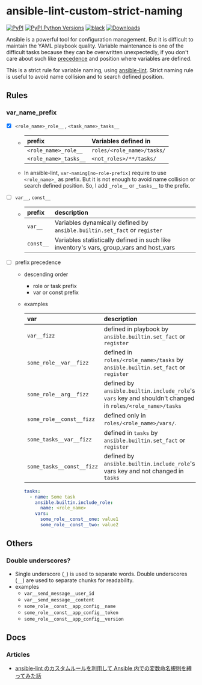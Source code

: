 # ansible-lint-custom-strict-naming

[![PyPI](https://img.shields.io/pypi/v/ansible-lint-custom-strict-naming)](https://pypi.org/project/ansible-lint-custom-strict-naming/)
[![PyPI Python Versions](https://img.shields.io/pypi/pyversions/ansible-lint-custom-strict-naming)](https://pypi.org/project/ansible-lint-custom-strict-naming/)
[![black](https://img.shields.io/badge/code%20style-black-000000.svg)](https://github.com/psf/black)
[![Downloads](https://pepy.tech/badge/ansible-lint-custom-strict-naming)](https://pepy.tech/project/ansible-lint-custom-strict-naming)

Ansible is a powerful tool for configuration management.
But it is difficult to maintain the YAML playbook quality.
Variable maintenance is one of the difficult tasks because they can be overwritten unexpectedly,
if you don't care about such like [precedence](https://docs.ansible.com/ansible/latest/playbook_guide/playbooks_variables.html#understanding-variable-precedence) and position where variables are defined.

This is a strict rule for variable naming, using [ansible-lint](https://github.com/ansible/ansible-lint).
Strict naming rule is useful to avoid name collision and to search defined position.

## Rules

### var_name_prefix

- [x] `<role_name>_role__` , `<task_name>_tasks__`

  - | prefix                | Variables defined in       |
    | :-------------------- | :------------------------- |
    | `<role_name>_role__`  | `roles/<role_name>/tasks/` |
    | `<role_name>_tasks__` | `<not_roles>/**/tasks/`    |

  - In ansible-lint, `var-naming[no-role-prefix]` require to use `<role_name>_` as prefix. But it is not enough to avoid name collision or search defined position. So, I add `_role__` or `_tasks__` to the prefix.

- [ ] `var__`, `const__`
  - | prefix    | description                                                                             |
    | :-------- | :-------------------------------------------------------------------------------------- |
    | `var__`   | Variables dynamically defined by `ansible.builtin.set_fact` or `register`               |
    | `const__` | Variables statistically defined in such like inventory's vars, group_vars and host_vars |
- [ ] prefix precedence

  - descending order
    - role or task prefix
    - var or const prefix
  - examples

    | var                       | description                                                                                               |
    | :------------------------ | :-------------------------------------------------------------------------------------------------------- |
    | `var__fizz`               | defined in playbook by `ansible.builtin.set_fact` or `register`                                           |
    | `some_role__var__fizz`    | defined in `roles/<role_name>/tasks` by `ansible.builtin.set_fact` or `register`                          |
    | `some_role__arg__fizz`    | defined by `ansible.builtin.include_role`'s `vars` key and shouldn't changed in `roles/<role_name>/tasks` |
    | `some_role__const__fizz`  | defined only in `roles/<role_name>/vars/`.                                                                |
    | `some_tasks__var__fizz`   | defined in `tasks` by `ansible.builtin.set_fact` or `register`                                            |
    | `some_tasks__const__fizz` | defined by `ansible.builtin.include_role`'s vars key and not changed in `tasks`                           |

    ```yaml
    tasks:
      - name: Some task
        ansible.builtin.include_role:
          name: <role_name>
        vars:
          some_role__const__one: value1
          some_role__const__two: value2
    ```

## Others

### Double underscores?

- Single underscore (`_`) is used to separate words. Double underscores (`__`) are used to separate chunks for readability.
- examples
  - `var__send_message__user_id`
  - `var__send_message__content`
  - `some_role__const__app_config__name`
  - `some_role__const__app_config__token`
  - `some_role__const__app_config__version`

## Docs

### Articles

- [ansible-lint のカスタムルールを利用して Ansible 内での変数命名規則を縛ってみた話](https://zenn.dev/pollenjp/articles/2023-12-03-ansible-lint-custom-strict-naming)
